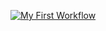 [![My First Workflow](https://github.com/ivanetk/myworkflow/actions/workflows/main.yaml/badge.svg)](https://github.com/ivanetk/myworkflow/actions/workflows/main.yaml)
